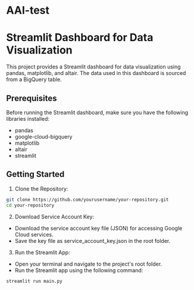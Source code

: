 # AAI-test

# Streamlit Dashboard for Data Visualization

This project provides a Streamlit dashboard for data visualization using pandas, matplotlib, and altair. The data used in this dashboard is sourced from a BigQuery table.

## Prerequisites

Before running the Streamlit dashboard, make sure you have the following libraries installed:

- pandas
- google-cloud-bigquery
- matplotlib
- altair
- streamlit

## Getting Started

1. Clone the Repository:

```bash
git clone https://github.com/yourusername/your-repository.git
cd your-repository
```
2. Download Service Account Key:

- Download the service account key file (JSON) for accessing Google Cloud services.
- Save the key file as service_account_key.json in the root folder.

3. Run the Streamlit App:

- Open your terminal and navigate to the project's root folder.
- Run the Streamlit app using the following command:
```bash
streamlit run main.py
```
